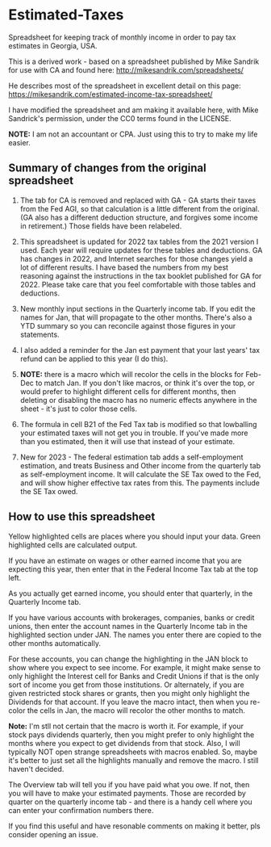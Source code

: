 # Estimated-Taxes
Spreadsheet for keeping track of monthly income in order to pay tax estimates in Georgia, USA.

This is a derived work - based on a spreadsheet published by Mike Sandrik for use with CA and found here:
http://mikesandrik.com/spreadsheets/

He describes most of the spreadsheet in excellent detail on this page:
https://mikesandrik.com/estimated-income-tax-spreadsheet/

I have modified the spreadsheet  and am making it available here, with Mike Sandrick's permission, under the CC0 terms found in the LICENSE.

**NOTE:**  I am not an accountant or CPA.  Just using this to try to make my life easier.

## Summary of changes from the original spreadsheet

1) The tab for CA is removed and replaced with GA - GA starts their taxes from the Fed AGI, so that calculation is a little different from the original.  (GA also has a different deduction structure, and forgives some income in retirement.)  Those fields have been relabeled.   

2) This spreadsheet is updated for 2022 tax tables from the 2021 version I used.   Each year will require updates for these tables and deductions.  GA has changes in 2022, and Internet searches for those changes yield a lot of different results.  I have based the numbers from my best reasoning against the instructions in the tax booklet published for GA for 2022.  Please take care that you feel comfortable with those tables and deductions.

3) New monthly input sections in the Quarterly income tab.  If you edit the names for Jan, that will propagate to the other months.  There's also a YTD summary so you can reconcile against those figures in your statements.

4) I also added a reminder for the Jan est payment that your last years' tax refund can be applied to this year (I do this).  

5) **NOTE:** there is a macro which will recolor the cells in the blocks for Feb-Dec to match Jan.  If you don't like macros, or think it's over the top, or would prefer to highlight different cells for different months, then deleting or disabling the macro has no numeric effects anywhere in the sheet - it's just to color those cells.

6) The formula in cell B21 of the Fed Tax tab  is modified so that lowballing your estimated taxes will not get you in trouble.  If you've made more than you estimated, then it will use that instead of your estimate.  

7) New for 2023 - The federal estimation tab adds a self-employment estimation, and treats Business and Other income from the quarterly tab as self-employment income.  It will calculate  the SE Tax owed to the Fed, and will show higher effective tax rates from this.  The payments include the SE Tax owed. 

## How to use this spreadsheet

Yellow highlighted cells are places where you should input your data.  Green highlighted cells are calculated output.  

If you have an estimate on wages or other earned income that you are expecting this year, then enter that in the Federal Income Tax tab at the top left.

As you actually get earned income, you should enter that quarterly, in the Quarterly Income tab.  

If you have various accounts with brokerages, companies, banks or credit unions, then enter the account names in the Quarterly Income tab in the highlighted section under JAN.   The names you enter there are copied to the other months automatically.

For these accounts, you can change the highlighting in the JAN block to show where you expect to see income.   For example, it might make sense to only highlight the Interest cell for Banks and Credit Unions if that is the only sort of income you get from those institutions.   Or alternately, if you are given restricted stock shares or grants, then you might only highlight the Dividends for that account.   If you leave the macro intact, then when you re-color the cells in Jan, the macro will recolor the other months to match.

**Note:**  I'm stll not certain that the macro is worth it.  For example, if your stock pays dividends quarterly, then you might prefer to only highlight the months where you expect to get dividends from that stock.   Also, I will typically NOT open strange spreadsheets with macros enabled.  So, maybe it's better to just set all the highlights manually and remove the macro.  I still haven't decided.  

The Overview tab will tell you if you have paid what you owe.  If not, then you will have to make your estimated payments.  Those are recorded by quarter on the quarterly income tab - and there is a handy cell where you can enter your confirmation numbers there.

If you find this useful and have resonable comments on making it better, pls consider opening an issue.
